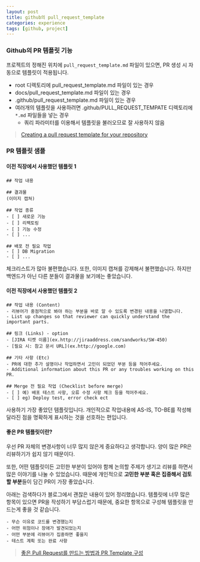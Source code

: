 ```yaml
---
layout: post
title: github의 pull_request_template
categories: experience
tags: [github, project]
---
```


### Github의 PR 템플릿 기능

프로젝트의 정해진 위치에 `pull_request_template.md` 파일이 있으면, PR 생성 시 자동으로 템플릿이 적용됩니다.

- root 디렉토리에 pull_request_template.md 파일이 있는 경우
- docs/pull_request_template.md 파일이 있는 경우
- .github/pull_request_template.md 파일이 있는 경우
- 여러개의 템플릿을 사용하려면 .github/PULL_REQUEST_TEMPATE 디렉토리에 `*.md` 파일들을 넣는 경우   
  - 쿼리 파라미터를 이용해서 템플릿을 불러오므로 잘 사용하지 않음 

> [Creating a pull request template for your repository](https://docs.github.com/en/communities/using-templates-to-encourage-useful-issues-and-pull-requests/creating-a-pull-request-template-for-your-repository)


### PR 템플릿 샘플 

#### 이전 직장에서 사용했던 템플릿 1

```
## 작업 내용 

## 결과물
(이미지 캡쳐)

## 작업 종류
- [ ] 새로운 기능
- [ ] 리팩토링
- [ ] 기능 수정
- [ ] ...

## 배포 전 필요 작업
- [ ] DB Migration
- [ ] ...
```

체크리스트가 많아 불편했습니다. 또한, 이미지 캡쳐를 강제해서 불편했습니다. 하지만 백엔드가 아닌 다른 분들이 결과물을 보기에는 좋았습니다.


#### 이전 직장에서 사용했던 템플릿 2

```
## 작업 내용 (Content)
- 리뷰어가 중점적으로 봐야 하는 부분을 바로 알 수 있도록 변경된 내용을 나열합니다.
- List up changes so that reviewer can quickly understand the important parts.

## 링크 (Links) - option
- [JIRA 티켓 이름](ex.http://jiraaddress.com/sandworks/SW-450)
- [필요 시: 참고 문서 URL](ex.http://google.com)

## 기타 사항 (Etc)
- PR에 대한 추가 설명이나 작업하면서 고민이 되었던 부분 등을 적어주세요.
- Additional information about this PR or any troubles working on this PR.

## Merge 전 필요 작업 (Checklist before merge)
- [ ] 예) 배포 테스트 사항, 오류 수정 사항 체크 등을 적어주세요.
- [ ] eg) Deploy test, error check ect
```

사용하기 가장 좋았던 템플릿입니다. 개인적으로 작업내용에 AS-IS, TO-BE를 작성해 달라진 점을 명확하게 표시하는 것을 선호하는 편입니다.


#### 좋은 PR 템플릿이란?

우선 PR 자체의 변경사항이 너무 많지 않은게 중요하다고 생각합니다. 양이 많은 PR은 리뷰하기가 쉽지 않기 때문이다. 

또한, 어떤 템플릿이든 고민한 부분이 있어야 함께 논의할 주제가 생기고 리뷰를 하면서 많은 이야기를 나눌 수 있었습니다.
때문에 개인적으로 **고민한 부분 혹은 집중해서 검토할 부분**들이 담긴 PR이 가장 좋았습니다.

아래는 검색하다가 블로그에서 괜찮은 내용이 있어 정리했습니다. 템플릿에 너무 많은 항목이 있으면 PR을 작성하기 부담스럽기 때문에, 중요한 항목으로 구성해 템플릿을 만드는게 좋을 것 같습니다. 

```
- 무슨 이유로 코드를 변경했는지
- 어떤 위험이나 장애가 발견되었는지
- 어떤 부분에 리뷰어가 집중하면 좋을지
- 테스트 계획 또는 완료 사항
```

> [좋은 Pull Request를 만드는 방법과 PR Template 구성](https://2jinishappy.tistory.com/337)
